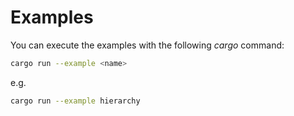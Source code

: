 # Examples

You can execute the examples with the following *cargo* command:

```bash
cargo run --example <name>
```

e.g.


```bash
cargo run --example hierarchy
```